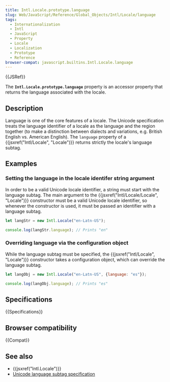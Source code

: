 ```yaml
---
title: Intl.Locale.prototype.language
slug: Web/JavaScript/Reference/Global_Objects/Intl/Locale/language
tags:
  - Internationalization
  - Intl
  - JavaScript
  - Property
  - Locale
  - Localization
  - Prototype
  - Reference
browser-compat: javascript.builtins.Intl.Locale.language
---
```

{{JSRef}}

The **`Intl.Locale.prototype.language`** property is an accessor property that
returns the language associated with the locale.

## Description

Language is one of the core features of a locale. The Unicode specification
treats the language identifier of a locale as the language and the region
together (to make a distinction between dialects and variations, e.g. British
English vs. American English). The `language` property of a
{{jsxref("Intl/Locale", "Locale")}} returns strictly the locale's
language subtag.

## Examples

### Setting the language in the locale identifer string argument

In order to be a valid Unicode locale identifier, a string must start with the
language subtag. The main argument to the
{{jsxref("Intl/Locale/Locale", "Locale")}} constructor must be a
valid Unicode locale identifier, so whenever the constructor is used, it must be
passed an identifier with a language subtag.

```js
let langStr = new Intl.Locale("en-Latn-US");

console.log(langStr.language); // Prints "en"
```

### Overriding language via the configuration object

While the language subtag must be specified, the
{{jsxref("Intl/Locale", "Locale")}} constructor takes a
configuration object, which can override the language subtag.

```js
let langObj = new Intl.Locale("en-Latn-US", {language: "es"});

console.log(langObj.language); // Prints "es"
```

## Specifications

{{Specifications}}

## Browser compatibility

{{Compat}}

## See also

*   {{jsxref("Intl.Locale")}}
*   [Unicode language subtag specification](https://www.unicode.org/reports/tr35/#unicode_language_subtag_validity)
